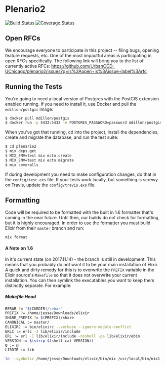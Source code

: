 # Plenario2
[![Build Status](https://travis-ci.org/UrbanCCD-UChicago/plenario2.svg?branch=master)](https://travis-ci.org/UrbanCCD-UChicago/plenario2)
[![Coverage Status](https://coveralls.io/repos/github/UrbanCCD-UChicago/plenario2/badge.svg?branch=master)](https://coveralls.io/github/UrbanCCD-UChicago/plenario2?branch=master)

## Open RFCs

We encourage everyone to participate in this project -- filing bugs, opening feature requests, etc. One of the most impactful areas is participating in open RFCs specifically. The following link will bring you to the list of currently active RFCs: https://github.com/UrbanCCD-UChicago/plenario2/issues?q=is%3Aopen+is%3Aissue+label%3Arfc

## Running the Tests

You're going to need a local version of Postgres with the PostGIS extension
enabled running. If you need to install it, use Docker and pull the
`mdillon/postgis` image:

```bash
$ docker pull mdillon/postgis
$ docker run -p 5432:5432 -e POSTGRES_PASSWORD=password mdillon/postgis
```

When you've got that running, cd into the project, install the dependencies,
create and migrate the database, and run the test suite:

```bash
$ cd plenario2
$ mix deps.get
$ MIX_ENV=test mix ecto.create
$ MIX_ENV=test mix ecto.migrate
$ mix coveralls
```

If during development you need to make configuration changes, do that in the
`config/test.exs` file. If your tests work locally, but something is screwy on
Travis, update the `config/travis.exs` file.

## Formatting

Code will be required to be formatted with the built in 1.6 formatter that's
coming in the near future. Until then, our builds do not check for formatting,
but it is highly encouraged. In order to use the formatter you must build
Elixir from their `master` branch and run:

```bash
mix format
```

#### A Note on 1.6

In it's current state (on 2017.11.14) - the branch is still in development.
This means that you probably do not want it to be your main installation of
Elixir. A quick and dirty remedy for this is to overwrite the `PREFIX`
variable in the Elixir source's `Makefile` so that it does not overwrite
your current installation. You can then symlink the executables you want
to keep them distinctly separate. For example: 

##### Makefile Head
```bash
REBAR ?= "$(CURDIR)/rebar"
PREFIX ?= /home/jesse/Downloads/elixir
SHARE_PREFIX ?= $(PREFIX)/share
CANONICAL := master/
ELIXIRC := bin/elixirc --verbose --ignore-module-conflict
ERLC := erlc -I lib/elixir/include
ERL := erl -I lib/elixir/include -noshell -pa lib/elixir/ebin
VERSION := $(strip $(shell cat VERSION))
Q := @
LIBDIR := lib
```

```bash
ln --symbolic /home/jesse/Downloads/elixir/bin/mix /usr/local/bin/mix1.6
```
